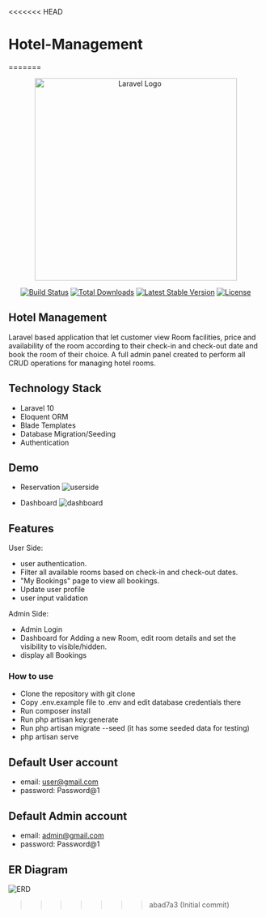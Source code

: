 <<<<<<< HEAD
# Hotel-Management
=======
<p align="center"><a href="https://laravel.com" target="_blank"><img src="https://raw.githubusercontent.com/laravel/art/master/logo-lockup/5%20SVG/2%20CMYK/1%20Full%20Color/laravel-logolockup-cmyk-red.svg" width="400" alt="Laravel Logo"></a></p>

<p align="center">
<a href="https://github.com/laravel/framework/actions"><img src="https://github.com/laravel/framework/workflows/tests/badge.svg" alt="Build Status"></a>
<a href="https://packagist.org/packages/laravel/framework"><img src="https://img.shields.io/packagist/dt/laravel/framework" alt="Total Downloads"></a>
<a href="https://packagist.org/packages/laravel/framework"><img src="https://img.shields.io/packagist/v/laravel/framework" alt="Latest Stable Version"></a>
<a href="https://packagist.org/packages/laravel/framework"><img src="https://img.shields.io/packagist/l/laravel/framework" alt="License"></a>
</p>

## Hotel Management

Laravel based application that let customer view Room facilities, price and availability of the room according to their check-in and check-out date and book the room of their choice. 
A full admin panel created to perform all CRUD operations for managing hotel rooms.

## Technology Stack
- Laravel 10
- Eloquent ORM
- Blade Templates
- Database Migration/Seeding
- Authentication

## Demo

- Reservation
![userside](https://github.com/ramezcode1/hotelManagement/assets/135148978/fc2feeb3-c21c-4dc4-83b8-2dc115225386)


- Dashboard
  ![dashboard](https://github.com/ramezcode1/hotelManagement/assets/135148978/f876a480-efb4-4482-b78f-bbc9859d4e53)


## Features

User Side:
- user authentication. 
- Filter all available rooms based on check-in and check-out dates.
- "My Bookings" page to view all bookings. 
- Update user profile
- user input validation

Admin Side:
- Admin Login 
- Dashboard for Adding a new Room, edit room details and set the visibility to visible/hidden. 
- display all Bookings

### How to use

- Clone the repository with git clone
- Copy .env.example file to .env and edit database credentials there
- Run composer install
- Run php artisan key:generate
- Run php artisan migrate --seed (it has some seeded data for testing)
- php artisan serve

## Default User account
- email:       user@gmail.com
- password:    Password@1

## Default Admin account
- email:       admin@gmail.com
- password:    Password@1

## ER Diagram
![ERD](https://github.com/ramezcode1/hotelManagement/assets/135148978/01e6c289-e7b1-4847-932c-be6270ef47ee)

>>>>>>> abad7a3 (Initial commit)
